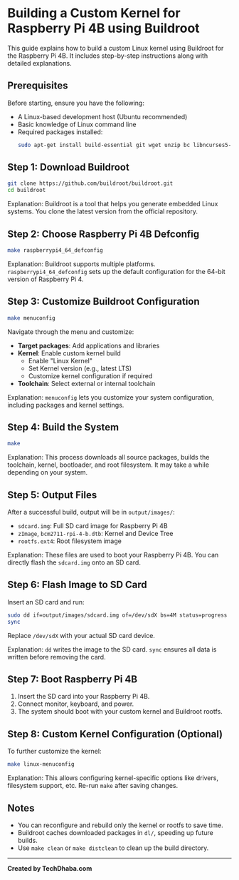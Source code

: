 
# Building a Custom Kernel for Raspberry Pi 4B using Buildroot

This guide explains how to build a custom Linux kernel using Buildroot for the Raspberry Pi 4B. It includes step-by-step instructions along with detailed explanations.

## Prerequisites

Before starting, ensure you have the following:

- A Linux-based development host (Ubuntu recommended)
- Basic knowledge of Linux command line
- Required packages installed:
  ```bash
  sudo apt-get install build-essential git wget unzip bc libncurses5-dev   libssl-dev cpio rsync flex bison
  ```

## Step 1: Download Buildroot

```bash
git clone https://github.com/buildroot/buildroot.git
cd buildroot
```

Explanation: Buildroot is a tool that helps you generate embedded Linux systems. You clone the latest version from the official repository.

## Step 2: Choose Raspberry Pi 4B Defconfig

```bash
make raspberrypi4_64_defconfig
```

Explanation: Buildroot supports multiple platforms. `raspberrypi4_64_defconfig` sets up the default configuration for the 64-bit version of Raspberry Pi 4.

## Step 3: Customize Buildroot Configuration

```bash
make menuconfig
```

Navigate through the menu and customize:
- **Target packages**: Add applications and libraries
- **Kernel**: Enable custom kernel build
  - Enable "Linux Kernel"
  - Set Kernel version (e.g., latest LTS)
  - Customize kernel configuration if required
- **Toolchain**: Select external or internal toolchain

Explanation: `menuconfig` lets you customize your system configuration, including packages and kernel settings.

## Step 4: Build the System

```bash
make
```

Explanation: This process downloads all source packages, builds the toolchain, kernel, bootloader, and root filesystem. It may take a while depending on your system.

## Step 5: Output Files

After a successful build, output will be in `output/images/`:
- `sdcard.img`: Full SD card image for Raspberry Pi 4B
- `zImage`, `bcm2711-rpi-4-b.dtb`: Kernel and Device Tree
- `rootfs.ext4`: Root filesystem image

Explanation: These files are used to boot your Raspberry Pi 4B. You can directly flash the `sdcard.img` onto an SD card.

## Step 6: Flash Image to SD Card

Insert an SD card and run:

```bash
sudo dd if=output/images/sdcard.img of=/dev/sdX bs=4M status=progress
sync
```

Replace `/dev/sdX` with your actual SD card device.

Explanation: `dd` writes the image to the SD card. `sync` ensures all data is written before removing the card.

## Step 7: Boot Raspberry Pi 4B

1. Insert the SD card into your Raspberry Pi 4B.
2. Connect monitor, keyboard, and power.
3. The system should boot with your custom kernel and Buildroot rootfs.

## Step 8: Custom Kernel Configuration (Optional)

To further customize the kernel:

```bash
make linux-menuconfig
```

Explanation: This allows configuring kernel-specific options like drivers, filesystem support, etc. Re-run `make` after saving changes.

## Notes

- You can reconfigure and rebuild only the kernel or rootfs to save time.
- Buildroot caches downloaded packages in `dl/`, speeding up future builds.
- Use `make clean` or `make distclean` to clean up the build directory.

---

**Created by TechDhaba.com**
